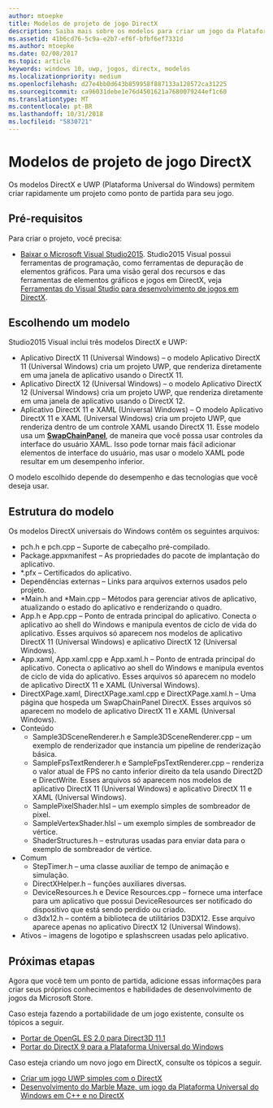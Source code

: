 ```yaml
---
author: mtoepke
title: Modelos de projeto de jogo DirectX
description: Saiba mais sobre os modelos para criar um jogo da Plataforma Universal do Windows (UWP) e DirectX.
ms.assetid: 41b6cd76-5c9a-e2b7-ef6f-bfbf6ef7331d
ms.author: mtoepke
ms.date: 02/08/2017
ms.topic: article
keywords: windows 10, uwp, jogos, directx, modelos
ms.localizationpriority: medium
ms.openlocfilehash: d27e4bb0d643b859958f887133a128572ca31225
ms.sourcegitcommit: ca96031debe1e76d4501621a7680079244ef1c60
ms.translationtype: MT
ms.contentlocale: pt-BR
ms.lasthandoff: 10/31/2018
ms.locfileid: "5830721"
---
```

# <a name="directx-game-project-templates"></a>Modelos de projeto de jogo DirectX



Os modelos DirectX e UWP (Plataforma Universal do Windows) permitem criar rapidamente um projeto como ponto de partida para seu jogo.

## <a name="prerequisites"></a>Pré-requisitos


Para criar o projeto, você precisa:

-   [Baixar o Microsoft Visual Studio2015](https://www.visualstudio.com/vs-2015-product-editions). Studio2015 Visual possui ferramentas de programação, como ferramentas de depuração de elementos gráficos. Para uma visão geral dos recursos e das ferramentas de elementos gráficos e jogos em DirectX, veja [Ferramentas do Visual Studio para desenvolvimento de jogos em DirectX](set-up-visual-studio-for-game-development.md).

## <a name="choosing-a-template"></a>Escolhendo um modelo


Studio2015 Visual inclui três modelos DirectX e UWP:

-   Aplicativo DirectX 11 (Universal Windows) – o modelo Aplicativo DirectX 11 (Universal Windows) cria um projeto UWP, que renderiza diretamente em uma janela de aplicativo usando o DirectX 11.
-   Aplicativo DirectX 12 (Universal Windows) – o modelo Aplicativo DirectX 12 (Universal Windows) cria um projeto UWP, que renderiza diretamente em uma janela de aplicativo usando o DirectX 12.
-   Aplicativo DirectX 11 e XAML (Universal Windows) – O modelo Aplicativo DirectX 11 e XAML (Universal Windows) cria um projeto UWP, que renderiza dentro de um controle XAML usando DirectX 11. Esse modelo usa um [**SwapChainPanel**](https://msdn.microsoft.com/library/windows/apps/dn252834), de maneira que você possa usar controles da interface do usuário XAML. Isso pode tornar mais fácil adicionar elementos de interface do usuário, mas usar o modelo XAML pode resultar em um desempenho inferior.

O modelo escolhido depende do desempenho e das tecnologias que você deseja usar.

## <a name="template-structure"></a>Estrutura do modelo


Os modelos DirectX universais do Windows contêm os seguintes arquivos:

-   pch.h e pch.cpp – Suporte de cabeçalho pré-compilado.
-   Package.appxmanifest – As propriedades do pacote de implantação do aplicativo.
-   \*.pfx – Certificados do aplicativo.
-   Dependências externas – Links para arquivos externos usados pelo projeto.
-   \*Main.h and \*Main.cpp – Métodos para gerenciar ativos de aplicativo, atualizando o estado do aplicativo e renderizando o quadro.
-   App.h e App.cpp – Ponto de entrada principal do aplicativo. Conecta o aplicativo ao shell do Windows e manipula eventos de ciclo de vida do aplicativo. Esses arquivos só aparecem nos modelos de aplicativo DirectX 11 (Universal Windows) e aplicativo DirectX 12 (Universal Windows).
-   App.xaml, App.xaml.cpp e App.xaml.h – Ponto de entrada principal do aplicativo. Conecta o aplicativo ao shell do Windows e manipula eventos de ciclo de vida do aplicativo. Esses arquivos só aparecem no modelo de aplicativo DirectX 11 e XAML (Universal Windows).
-   DirectXPage.xaml, DirectXPage.xaml.cpp e DirectXPage.xaml.h – Uma página que hospeda um SwapChainPanel DirectX. Esses arquivos só aparecem no modelo de aplicativo DirectX 11 e XAML (Universal Windows).
-   Conteúdo
    -   Sample3DSceneRenderer.h e Sample3DSceneRenderer.cpp – um exemplo de renderizador que instancia um pipeline de renderização básica.
    -   SampleFpsTextRenderer.h e SampleFpsTextRenderer.cpp – renderiza o valor atual de FPS no canto inferior direito da tela usando Direct2D e DirectWrite. Esses arquivos só aparecem nos modelos de aplicativo DirectX 11 (Universal Windows) e aplicativo DirectX 11 e XAML (Universal Windows).
    -   SamplePixelShader.hlsl – um exemplo simples de sombreador de pixel.
    -   SampleVertexShader.hlsl – um exemplo simples de sombreador de vértice.
    -   ShaderStructures.h – estruturas usadas para enviar data para o exemplo de sombreador de vértice.
-   Comum
    -   StepTimer.h – uma classe auxiliar de tempo de animação e simulação.
    -   DirectXHelper.h – funções auxiliares diversas.
    -   DeviceResources.h e Device Resources.cpp – fornece uma interface para um aplicativo que possui DeviceResources ser notificado do dispositivo que está sendo perdido ou criado.
    -   d3dx12.h – contém a biblioteca de utilitários D3DX12. Esse arquivo aparece apenas no aplicativo DirectX 12 (Universal Windows).
-   Ativos – imagens de logotipo e splashscreen usadas pelo aplicativo.

## <a name="next-steps"></a>Próximas etapas


Agora que você tem um ponto de partida, adicione essas informações para criar seus próprios conhecimentos e habilidades de desenvolvimento de jogos da Microsoft Store.

Caso esteja fazendo a portabilidade de um jogo existente, consulte os tópicos a seguir.

-   [Portar de OpenGL ES 2.0 para Direct3D 11.1](port-from-opengl-es-2-0-to-directx-11-1.md)
-   [Portar do DirectX 9 para a Plataforma Universal do Windows](porting-your-directx-9-game-to-windows-store.md)

Caso esteja criando um novo jogo em DirectX, consulte os tópicos a seguir.

-   [Criar um jogo UWP simples com o DirectX](tutorial--create-your-first-uwp-directx-game.md)
-   [Desenvolvimento do Marble Maze, um jogo da Plataforma Universal do Windows em C++ e no DirectX](developing-marble-maze-a-windows-store-game-in-cpp-and-directx.md)